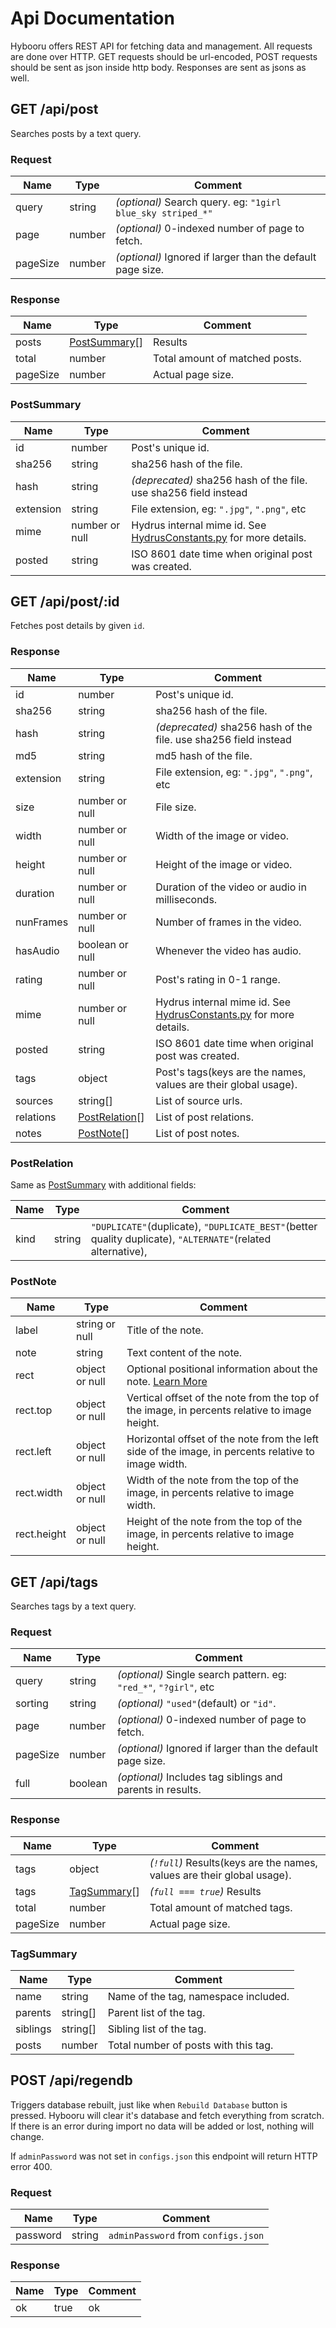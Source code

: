 
# Api Documentation

Hybooru offers REST API for fetching data and management. All requests
are done over HTTP. GET requests should be url-encoded, POST requests
should be sent as json inside http body. Responses are sent as jsons
as well.


## GET /api/post

Searches posts by a text query.

### Request

| Name     | Type   | Comment                                                     |
|----------|--------|-------------------------------------------------------------|
| query    | string | _(optional)_ Search query. eg: `"1girl blue_sky striped_*"` |
| page     | number | _(optional)_ 0-indexed number of page to fetch.             |
| pageSize | number | _(optional)_ Ignored if larger than the default page size.  |

### Response

| Name     | Type                          | Comment                        |
|----------|-------------------------------|--------------------------------|
| posts    | [PostSummary](#PostSummary)[] | Results                        |
| total    | number                        | Total amount of matched posts. |
| pageSize | number                        | Actual page size.              |

### PostSummary

| Name      | Type           | Comment                                                                                                                                                 |
|-----------|----------------|---------------------------------------------------------------------------------------------------------------------------------------------------------|
| id        | number         | Post's unique id.                                                                                                                                       |
| sha256    | string         | sha256 hash of the file.                                                                                                                                |
| hash      | string         | _(deprecated)_ sha256 hash of the file. use sha256 field instead                                                                                        |
| extension | string         | File extension, eg: `".jpg"`, `".png"`, etc                                                                                                             |
| mime      | number or null | Hydrus internal mime id. See [HydrusConstants.py](https://github.com/hydrusnetwork/hydrus/blob/master/hydrus/core/HydrusConstants.py) for more details. |
| posted    | string         | ISO 8601 date time when original post was created.                                                                                                      |


## GET /api/post/:id

Fetches post details by given `id`.

### Response

| Name      | Type                            | Comment                                                                                                                                                 |
|-----------|---------------------------------|---------------------------------------------------------------------------------------------------------------------------------------------------------|
| id        | number                          | Post's unique id.                                                                                                                                       |
| sha256    | string                          | sha256 hash of the file.                                                                                                                                |
| hash      | string                          | _(deprecated)_ sha256 hash of the file. use sha256 field instead                                                                                        |
| md5       | string                          | md5 hash of the file.                                                                                                                                   |
| extension | string                          | File extension, eg: `".jpg"`, `".png"`, etc                                                                                                             |
| size      | number or null                  | File size.                                                                                                                                              |
| width     | number or null                  | Width of the image or video.                                                                                                                            |
| height    | number or null                  | Height of the image or video.                                                                                                                           |
| duration  | number or null                  | Duration of the video or audio in milliseconds.                                                                                                         |
| nunFrames | number or null                  | Number of frames in the video.                                                                                                                          |
| hasAudio  | boolean or null                 | Whenever the video has audio.                                                                                                                           |
| rating    | number or null                  | Post's rating in 0-1 range.                                                                                                                             |
| mime      | number or null                  | Hydrus internal mime id. See [HydrusConstants.py](https://github.com/hydrusnetwork/hydrus/blob/master/hydrus/core/HydrusConstants.py) for more details. |
| posted    | string                          | ISO 8601 date time when original post was created.                                                                                                      |
| tags      | object                          | Post's tags(keys are the names, values are their global usage).                                                                                         |
| sources   | string[]                        | List of source urls.                                                                                                                                    |
| relations | [PostRelation](#PostRelation)[] | List of post relations.                                                                                                                                 |
| notes     | [PostNote](#PostNote)[]         | List of post notes.                                                                                                                                     |

### PostRelation

Same as [PostSummary](#PostSummary) with additional fields:

| Name | Type   | Comment                                                                                                     |
|------|--------|-------------------------------------------------------------------------------------------------------------|
| kind | string | `"DUPLICATE"`(duplicate), `"DUPLICATE_BEST"`(better quality duplicate), `"ALTERNATE"`(related alternative), |

### PostNote

| Name        | Type           | Comment                                                                                             |
|-------------|----------------|-----------------------------------------------------------------------------------------------------|
| label       | string or null | Title of the note.                                                                                  |
| note        | string         | Text content of the note.                                                                           |
| rect        | object or null | Optional positional information about the note. [Learn More](README.md#translationoverlay-notes)    |
| rect.top    | object or null | Vertical offset of the note from the top of the image, in percents relative to image height.        |
| rect.left   | object or null | Horizontal offset of the note from the left side of the image, in percents relative to image width. |
| rect.width  | object or null | Width of the note from the top of the image, in percents relative to image width.                   |
| rect.height | object or null | Height of the note from the top of the image, in percents relative to image height.                 |


## GET /api/tags

Searches tags by a text query.

### Request

| Name     | Type    | Comment                                                           |
|----------|---------|-------------------------------------------------------------------|
| query    | string  | _(optional)_ Single search pattern. eg: `"red_*"`, `"?girl"`, etc |
| sorting  | string  | _(optional)_ `"used"`(default) or `"id"`.                         |
| page     | number  | _(optional)_ 0-indexed number of page to fetch.                   |
| pageSize | number  | _(optional)_ Ignored if larger than the default page size.        |
| full     | boolean | _(optional)_ Includes tag siblings and parents in results.        |

### Response

| Name     | Type                        | Comment                                                                 |
|----------|-----------------------------|-------------------------------------------------------------------------|
| tags     | object                      | _(`!full`)_ Results(keys are the names, values are their global usage). |
| tags     | [TagSummary](#TagSummary)[] | _(`full === true`)_ Results                                             |
| total    | number                      | Total amount of matched tags.                                           |
| pageSize | number                      | Actual page size.                                                       |                                                                            |

### TagSummary

| Name     | Type     | Comment                              |
|----------|----------|--------------------------------------|
| name     | string   | Name of the tag, namespace included. |
| parents  | string[] | Parent list of the tag.              |
| siblings | string[] | Sibling list of the tag.             |
| posts    | number   | Total number of posts with this tag. |


## POST /api/regendb

Triggers database rebuilt, just like when `Rebuild Database`
button is pressed. Hybooru will clear it's database and fetch
everything from scratch. If there is an error during import
no data will be added or lost, nothing will change.

If `adminPassword` was not set in `configs.json` this endpoint
will return HTTP error 400.

### Request

| Name     | Type   | Comment                             |
|----------|--------|-------------------------------------|
| password | string | `adminPassword` from `configs.json` |

### Response

| Name     | Type   | Comment                       |
|----------|--------|-------------------------------|
| ok       | true   | ok                            |


